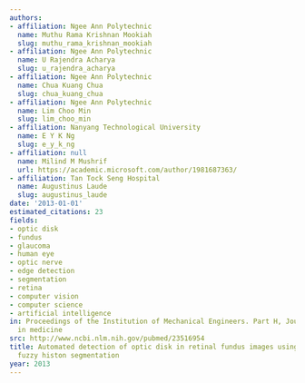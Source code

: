 ```yaml
---
authors:
- affiliation: Ngee Ann Polytechnic
  name: Muthu Rama Krishnan Mookiah
  slug: muthu_rama_krishnan_mookiah
- affiliation: Ngee Ann Polytechnic
  name: U Rajendra Acharya
  slug: u_rajendra_acharya
- affiliation: Ngee Ann Polytechnic
  name: Chua Kuang Chua
  slug: chua_kuang_chua
- affiliation: Ngee Ann Polytechnic
  name: Lim Choo Min
  slug: lim_choo_min
- affiliation: Nanyang Technological University
  name: E Y K Ng
  slug: e_y_k_ng
- affiliation: null
  name: Milind M Mushrif
  url: https://academic.microsoft.com/author/1981687363/
- affiliation: Tan Tock Seng Hospital
  name: Augustinus Laude
  slug: augustinus_laude
date: '2013-01-01'
estimated_citations: 23
fields:
- optic disk
- fundus
- glaucoma
- human eye
- optic nerve
- edge detection
- segmentation
- retina
- computer vision
- computer science
- artificial intelligence
in: Proceedings of the Institution of Mechanical Engineers. Part H, Journal of engineering
  in medicine
src: http://www.ncbi.nlm.nih.gov/pubmed/23516954
title: Automated detection of optic disk in retinal fundus images using intuitionistic
  fuzzy histon segmentation
year: 2013
---
```

